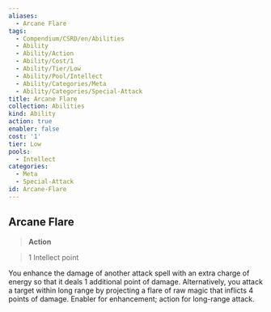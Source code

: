```yaml
---
aliases:
  - Arcane Flare
tags:
  - Compendium/CSRD/en/Abilities
  - Ability
  - Ability/Action
  - Ability/Cost/1
  - Ability/Tier/Low
  - Ability/Pool/Intellect
  - Ability/Categories/Meta
  - Ability/Categories/Special-Attack
title: Arcane Flare
collection: Abilities
kind: Ability
action: true
enabler: false
cost: '1'
tier: Low
pools:
  - Intellect
categories:
  - Meta
  - Special-Attack
id: Arcane-Flare
---
```

## Arcane Flare  
  
>**Action**  
  
>1 Intellect point
  
  
  
You enhance the damage of another attack spell with an extra charge of energy so that it deals 1 additional point of damage. Alternatively, you attack a target within long range by projecting a flare of raw magic that inflicts 4 points of damage. Enabler for enhancement; action for long-range attack.
